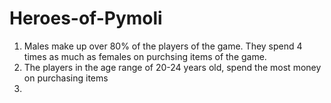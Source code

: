 # Heroes-of-Pymoli

1. Males make up over 80% of the players of the game. They spend 4 times as much as females on purchsing items of the game.
2. The players in the age range of 20-24 years old, spend the most money on purchasing items
3.
